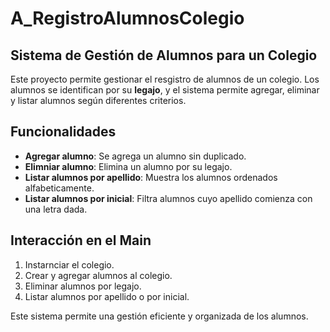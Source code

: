 # A_RegistroAlumnosColegio

## Sistema de Gestión de Alumnos para un Colegio

Este proyecto permite gestionar el resgistro de alumnos de un colegio. 
Los alumnos se identifican por su **legajo**, y el sistema permite agregar, eliminar y listar alumnos según diferentes criterios.

## Funcionalidades 


- **Agregar alumno**: Se agrega un alumno sin duplicado.
- **Elimniar alumno**: Elimina un alumno por su legajo.
- **Listar alumnos por apellido**: Muestra los alumnos ordenados alfabeticamente.
- **Listar alumnos por inicial**: Filtra alumnos cuyo apellido comienza con una letra dada.

## Interacción en el Main
1. Instarnciar el colegio.
2. Crear y agregar alumnos al colegio.
3. Eliminar alumnos por legajo.
4. Listar alumnos por apellido o por inicial.

Este sistema permite una gestión eficiente y organizada de los alumnos.
 
